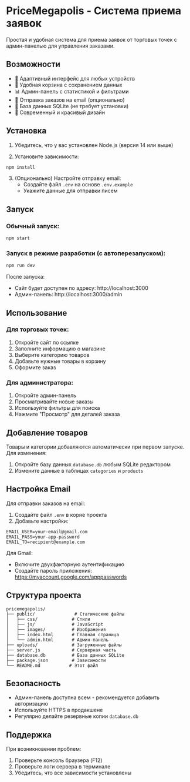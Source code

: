 # PriceMegapolis - Система приема заявок

Простая и удобная система для приема заявок от торговых точек с админ-панелью для управления заказами.

## Возможности

- 📱 Адаптивный интерфейс для любых устройств
- 🛒 Удобная корзина с сохранением данных
- 📊 Админ-панель с статистикой и фильтрами
- 📧 Отправка заказов на email (опционально)
- 💾 База данных SQLite (не требует установки)
- 🎨 Современный и красивый дизайн

## Установка

1. Убедитесь, что у вас установлен Node.js (версия 14 или выше)

2. Установите зависимости:
```bash
npm install
```

3. (Опционально) Настройте отправку email:
   - Создайте файл `.env` на основе `.env.example`
   - Укажите данные для отправки писем

## Запуск

### Обычный запуск:
```bash
npm start
```

### Запуск в режиме разработки (с автоперезапуском):
```bash
npm run dev
```

После запуска:
- Сайт будет доступен по адресу: http://localhost:3000
- Админ-панель: http://localhost:3000/admin

## Использование

### Для торговых точек:
1. Откройте сайт по ссылке
2. Заполните информацию о магазине
3. Выберите категорию товаров
4. Добавьте нужные товары в корзину
5. Оформите заказ

### Для администратора:
1. Откройте админ-панель
2. Просматривайте новые заказы
3. Используйте фильтры для поиска
4. Нажмите "Просмотр" для деталей заказа

## Добавление товаров

Товары и категории добавляются автоматически при первом запуске. Для изменения:
1. Откройте базу данных `database.db` любым SQLite редактором
2. Измените данные в таблицах `categories` и `products`

## Настройка Email

Для отправки заказов на email:

1. Создайте файл `.env` в корне проекта
2. Добавьте настройки:
```
EMAIL_USER=your-email@gmail.com
EMAIL_PASS=your-app-password
EMAIL_TO=recipient@example.com
```

Для Gmail:
- Включите двухфакторную аутентификацию
- Создайте пароль приложения: https://myaccount.google.com/apppasswords

## Структура проекта

```
pricemegapolis/
├── public/               # Статические файлы
│   ├── css/             # Стили
│   ├── js/              # JavaScript
│   ├── images/          # Изображения
│   ├── index.html       # Главная страница
│   └── admin.html       # Админ-панель
├── uploads/             # Загруженные файлы
├── server.js            # Серверная часть
├── database.db          # База данных SQLite
├── package.json         # Зависимости
└── README.md           # Этот файл
```

## Безопасность

- Админ-панель доступна всем - рекомендуется добавить авторизацию
- Используйте HTTPS в продакшене
- Регулярно делайте резервные копии `database.db`

## Поддержка

При возникновении проблем:
1. Проверьте консоль браузера (F12)
2. Проверьте логи сервера в терминале
3. Убедитесь, что все зависимости установлены